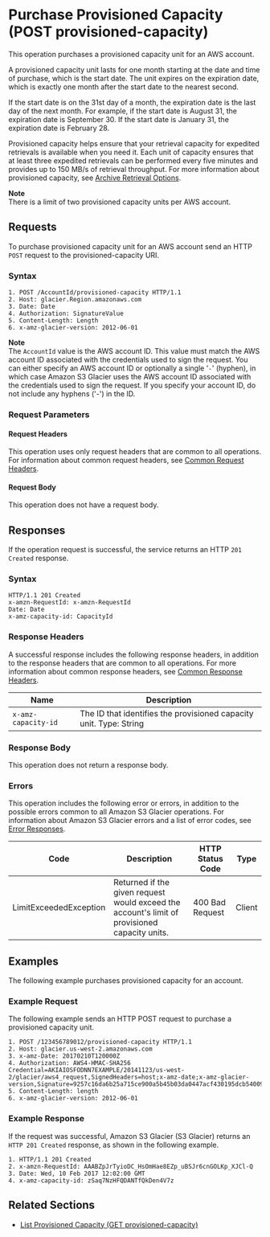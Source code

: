 # Purchase Provisioned Capacity \(POST provisioned\-capacity\)<a name="api-PurchaseProvisionedCapacity"></a>

This operation purchases a provisioned capacity unit for an AWS account\. 

A provisioned capacity unit lasts for one month starting at the date and time of purchase, which is the start date\. The unit expires on the expiration date, which is exactly one month after the start date to the nearest second\. 

If the start date is on the 31st day of a month, the expiration date is the last day of the next month\. For example, if the start date is August 31, the expiration date is September 30\. If the start date is January 31, the expiration date is February 28\.

Provisioned capacity helps ensure that your retrieval capacity for expedited retrievals is available when you need it\. Each unit of capacity ensures that at least three expedited retrievals can be performed every five minutes and provides up to 150 MB/s of retrieval throughput\. For more information about provisioned capacity, see [Archive Retrieval Options](downloading-an-archive-two-steps.md#api-downloading-an-archive-two-steps-retrieval-options)\. 

**Note**  
There is a limit of two provisioned capacity units per AWS account\.

## Requests<a name="api-PurchaseProvisionedCapacity-requests"></a>

To purchase provisioned capacity unit for an AWS account send an HTTP `POST` request to the provisioned\-capacity URI\.

### Syntax<a name="api-PurchaseProvisionedCapacity-requests-syntax"></a>

```
1. POST /AccountId/provisioned-capacity HTTP/1.1
2. Host: glacier.Region.amazonaws.com
3. Date: Date
4. Authorization: SignatureValue
5. Content-Length: Length
6. x-amz-glacier-version: 2012-06-01
```

 

**Note**  
The `AccountId` value is the AWS account ID\. This value must match the AWS account ID associated with the credentials used to sign the request\. You can either specify an AWS account ID or optionally a single '`-`' \(hyphen\), in which case Amazon S3 Glacier uses the AWS account ID associated with the credentials used to sign the request\. If you specify your account ID, do not include any hyphens \('\-'\) in the ID\.

### Request Parameters<a name="api-PurchaseProvisionedCapacity-requestParameters"></a>

#### Request Headers<a name="api-PurchaseProvisionedCapacity-requests-headers"></a>

This operation uses only request headers that are common to all operations\. For information about common request headers, see [Common Request Headers](api-common-request-headers.md)\.

#### Request Body<a name="api-PurchaseProvisionedCapacity-requests-elements"></a>

This operation does not have a request body\.

## Responses<a name="api-PurchaseProvisionedCapacity-responses"></a>

If the operation request is successful, the service returns an HTTP `201 Created` response\.

### Syntax<a name="api-PurchaseProvisionedCapacity-response-syntax"></a>

```
HTTP/1.1 201 Created
x-amzn-RequestId: x-amzn-RequestId
Date: Date
x-amz-capacity-id: CapacityId
```

### Response Headers<a name="api-PurchaseProvisionedCapacity-responses-headers"></a>

A successful response includes the following response headers, in addition to the response headers that are common to all operations\. For more information about common response headers, see [Common Response Headers](api-common-response-headers.md)\.


|  Name  |  Description | 
| --- | --- | 
|  `x-amz-capacity-id`   |  The ID that identifies the provisioned capacity unit\. Type: String  | 

### Response Body<a name="api-PurchaseProvisionedCapacity-responses-elements"></a>

This operation does not return a response body\.

### Errors<a name="api-PurchaseProvisionedCapacity-responses-errors"></a>

This operation includes the following error or errors, in addition to the possible errors common to all Amazon S3 Glacier operations\. For information about Amazon S3 Glacier errors and a list of error codes, see [Error Responses](api-error-responses.md)\.


| Code | Description | HTTP Status Code | Type | 
| --- | --- | --- | --- | 
| LimitExceededException | Returned if the given request would exceed the account's limit of provisioned capacity units\.  | 400 Bad Request | Client | 

## Examples<a name="api-PurchaseProvisionedCapacity-examples"></a>

The following example purchases provisioned capacity for an account\.

### Example Request<a name="api-PurchaseProvisionedCapacity-example-request"></a>

The following example sends an HTTP POST request to purchase a provisioned capacity unit\. 

```
1. POST /123456789012/provisioned-capacity HTTP/1.1
2. Host: glacier.us-west-2.amazonaws.com
3. x-amz-Date: 20170210T120000Z
4. Authorization: AWS4-HMAC-SHA256 Credential=AKIAIOSFODNN7EXAMPLE/20141123/us-west-2/glacier/aws4_request,SignedHeaders=host;x-amz-date;x-amz-glacier-version,Signature=9257c16da6b25a715ce900a5b45b03da0447acf430195dcb540091b12966f2a2
5. Content-Length: length
6. x-amz-glacier-version: 2012-06-01
```

### Example Response<a name="api-PurchaseProvisionedCapacity-example-response"></a>

If the request was successful, Amazon S3 Glacier \(S3 Glacier\) returns an `HTTP 201 Created` response, as shown in the following example\.

```
1. HTTP/1.1 201 Created
2. x-amzn-RequestId: AAABZpJrTyioDC_HsOmHae8EZp_uBSJr6cnGOLKp_XJCl-Q
3. Date: Wed, 10 Feb 2017 12:02:00 GMT
4. x-amz-capacity-id: zSaq7NzHFQDANTfQkDen4V7z
```

## Related Sections<a name="api-PurchaseProvisionedCapacity-related-sections"></a>

 
+ [List Provisioned Capacity \(GET provisioned\-capacity\)](api-ListProvisionedCapacity.md)